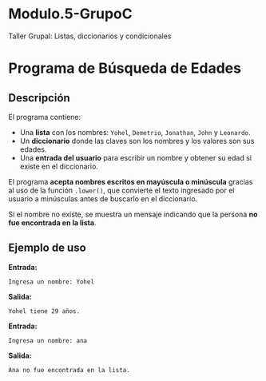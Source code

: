 # Modulo.5-GrupoC
Taller Grupal: Listas, diccionarios y condicionales

# Programa de Búsqueda de Edades
## Descripción

El programa contiene:

* Una **lista** con los nombres: `Yohel`, `Demetrio`, `Jonathan`, `John` y `Leonardo`.
* Un **diccionario** donde las claves son los nombres y los valores son sus edades.
* Una **entrada del usuario** para escribir un nombre y obtener su edad si existe en el diccionario.

El programa **acepta nombres escritos en mayúscula o minúscula** gracias al uso de la función `.lower()`, que convierte el texto ingresado por el usuario a minúsculas antes de buscarlo en el diccionario.

Si el nombre no existe, se muestra un mensaje indicando que la persona **no fue encontrada en la lista**.


## Ejemplo de uso

**Entrada:**

```
Ingresa un nombre: Yohel
```

**Salida:**

```
Yohel tiene 29 años.
```

**Entrada:**

```
Ingresa un nombre: ana
```

**Salida:**

```
Ana no fue encontrada en la lista.
```
